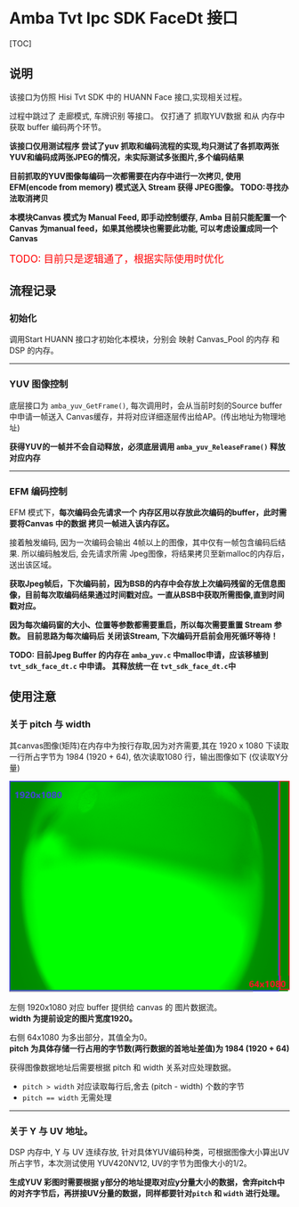 # Amba Tvt Ipc SDK FaceDt 接口

[TOC]

## 说明

该接口为仿照 Hisi Tvt SDK 中的 HUANN Face 接口,实现相关过程。

过程中跳过了 走廊模式, 车牌识别 等接口。 仅打通了 抓取YUV数据 和从 内存中获取 buffer 编码两个环节。

__该接口仅用测试程序 尝试了yuv 抓取和编码流程的实现,均只测试了各抓取两张YUV和编码成两张JPEG的情况，未实际测试多张图片,多个编码结果__

__目前抓取的YUV图像每编码一次都需要在内存中进行一次拷贝, 使用 EFM(encode from memory) 模式送入 Stream 获得 JPEG图像。 TODO:寻找办法取消拷贝__

__本模块Canvas 模式为 Manual Feed, 即手动控制缓存, Amba 目前只能配置一个Canvas 为manual feed，如果其他模块也需要此功能, 可以考虑设置成同一个Canvas__

<font color="red" size="4.5"> TODO: 目前只是逻辑通了，根据实际使用时优化</font>

## 流程记录

### 初始化

调用Start HUANN 接口才初始化本模块，分别会 映射 Canvas_Pool 的内存 和 DSP 的内存。

---

### YUV 图像控制 

底层接口为 `amba_yuv_GetFrame()`, 每次调用时，会从当前时刻的Source buffer中申请一帧送入 Canvas缓存，并将对应详细逐层传出给AP。(传出地址为物理地址)

__获得YUV的一帧并不会自动释放，必须底层调用 `amba_yuv_ReleaseFrame()` 释放对应内存__

---

### EFM 编码控制

EFM 模式下，__每次编码会先请求一个 内存区用以存放此次编码的buffer，此时需要将Canvas 中的数据 拷贝一帧进入该内存区。__

接着触发编码, 因为一次编码会输出 4帧以上的图像，其中仅有一帧包含编码后结果. 所以编码触发后, 会先请求所需 Jpeg图像，将结果拷贝至新malloc的内存后，送出该区域。

__获取Jpeg帧后，下次编码前，因为BSB的内存中会存放上次编码残留的无信息图像，目前每次取编码结果通过时间戳对应。一直从BSB中获取所需图像,直到时间戳对应。__

__因为每次编码窗的大小、位置等参数都需要重启，所以每次需要重置 Stream 参数。 目前思路为每次编码后 关闭该Stream, 下次编码开启前会用死循环等待！__

__TODO: 目前Jpeg Buffer 的内存在 `amba_yuv.c` 中malloc申请，应该移植到 `tvt_sdk_face_dt.c` 中申请。 其释放统一在 `tvt_sdk_face_dt.c`中__

## 使用注意

### 关于 pitch 与 width

其canvas图像(矩阵)在内存中为按行存取,因为对齐需要,其在 1920 x 1080 下读取一行所占字节为
1984 (1920 + 64), 依次读取1080 行，输出图像如下 (仅读取Y分量)

![](img\yuv_DRAM.png)

左侧 1920x1080 对应 buffer 提供给 canvas 的 图片数据流。  
__width 为提前设定的图片宽度1920。__ 

右侧 64x1080 为多出部分，其值全为0。  
__pitch 为具体存储一行占用的字节数(两行数据的首地址差值)为 1984 (1920 + 64)__

获得图像数据地址后需要根据 pitch 和 width 关系对应处理数据。

* `pitch > width` 对应读取每行后,舍去 (pitch - width) 个数的字节
* `pitch == width` 无需处理 

---

### 关于 Y 与 UV 地址。

DSP 内存中, Y 与 UV 连续存放, 针对具体YUV编码种类，可根据图像大小算出UV所占字节，本次测试使用 YUV420NV12, UV的字节为图像大小的1/2。

__生成YUV 彩图时需要根据 y部分的地址提取对应y分量大小的数据，舍弃pitch中的对齐字节后，再拼接UV分量的数据，同样都要针对`pitch` 和 `width` 进行处理。__